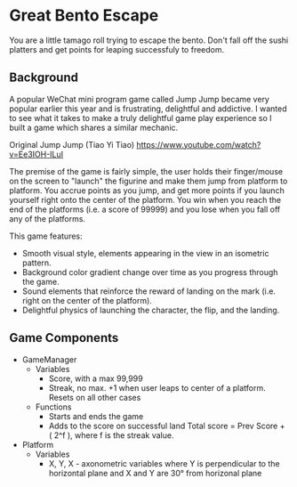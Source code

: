 # Great Bento Escape

You are a little tamago roll trying to escape the bento. Don't fall off the sushi platters and get points for leaping successfuly to freedom. 

## Background

A popular WeChat mini program game called Jump Jump became very popular earlier this year and is frustrating, delightful and addictive. I wanted to see what it takes to make a truly delightful game play experience so I built a game which shares a similar mechanic.  

Original Jump Jump (Tiao Yi Tiao) 
https://www.youtube.com/watch?v=Ee3IOH-ILuI

The premise of the game is fairly simple, the user holds their finger/mouse on the screen to "launch" the figurine and make them jump from platform to platform. You accrue points as you jump, and get more points if you launch yourself right onto the center of the platform. You win when you reach the end of the platforms (i.e. a score of 99999) and you lose when you fall off any of the platforms.

This game features:

* Smooth visual style, elements appearing in the view in an isometric pattern. 
* Background color gradient change over time as you progress through the game. 
* Sound elements that reinforce the reward of landing on the mark (i.e. right on the center of the platform).
* Delightful physics of launching the character, the flip, and the landing.

## Game Components

* GameManager
  * Variables
      * Score, with a max 99,999
      * Streak, no max. +1 when user leaps to center of a platform. Resets on all other cases
  * Functions
      * Starts and ends the game
      * Adds to the score on successful land Total score = Prev Score + ( 2^f ), where f is the streak value. 
* Platform
  * Variables
    * X, Y, X - axonometric variables where Y is perpendicular to the horizontal plane and X and Y are 30° from horizonal plane
   


